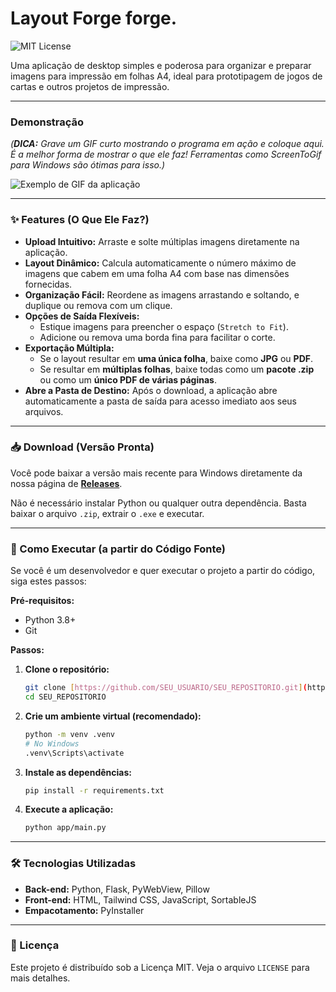 # Layout Forge  forge.

![MIT License](https://img.shields.io/badge/License-MIT-yellow.svg)

Uma aplicação de desktop simples e poderosa para organizar e preparar imagens para impressão em folhas A4, ideal para prototipagem de jogos de cartas e outros projetos de impressão.

---

### Demonstração

*(**DICA:** Grave um GIF curto mostrando o programa em ação e coloque aqui. É a melhor forma de mostrar o que ele faz! Ferramentas como ScreenToGif para Windows são ótimas para isso.)*

![Exemplo de GIF da aplicação](caminho/para/seu/gif.gif) 

---

### ✨ Features (O Que Ele Faz?)

* **Upload Intuitivo:** Arraste e solte múltiplas imagens diretamente na aplicação.
* **Layout Dinâmico:** Calcula automaticamente o número máximo de imagens que cabem em uma folha A4 com base nas dimensões fornecidas.
* **Organização Fácil:** Reordene as imagens arrastando e soltando, e duplique ou remova com um clique.
* **Opções de Saída Flexíveis:**
    * Estique imagens para preencher o espaço (`Stretch to Fit`).
    * Adicione ou remova uma borda fina para facilitar o corte.
* **Exportação Múltipla:**
    * Se o layout resultar em **uma única folha**, baixe como **JPG** ou **PDF**.
    * Se resultar em **múltiplas folhas**, baixe todas como um **pacote .zip** ou como um **único PDF de várias páginas**.
* **Abre a Pasta de Destino:** Após o download, a aplicação abre automaticamente a pasta de saída para acesso imediato aos seus arquivos.

---

### 📥 Download (Versão Pronta)

Você pode baixar a versão mais recente para Windows diretamente da nossa página de **[Releases](https://github.com/SEU_USUARIO/SEU_REPOSITORIO/releases)**.

Não é necessário instalar Python ou qualquer outra dependência. Basta baixar o arquivo `.zip`, extrair o `.exe` e executar.

---

### 🚀 Como Executar (a partir do Código Fonte)

Se você é um desenvolvedor e quer executar o projeto a partir do código, siga estes passos:

**Pré-requisitos:**
* Python 3.8+
* Git

**Passos:**

1.  **Clone o repositório:**
    ```bash
    git clone [https://github.com/SEU_USUARIO/SEU_REPOSITORIO.git](https://github.com/SEU_USUARIO/SEU_REPOSITORIO.git)
    cd SEU_REPOSITORIO
    ```

2.  **Crie um ambiente virtual (recomendado):**
    ```bash
    python -m venv .venv
    # No Windows
    .venv\Scripts\activate
    ```

3.  **Instale as dependências:**
    ```bash
    pip install -r requirements.txt
    ```

4.  **Execute a aplicação:**
    ```bash
    python app/main.py
    ```

---

### 🛠️ Tecnologias Utilizadas

* **Back-end:** Python, Flask, PyWebView, Pillow
* **Front-end:** HTML, Tailwind CSS, JavaScript, SortableJS
* **Empacotamento:** PyInstaller

---

### 📄 Licença

Este projeto é distribuído sob a Licença MIT. Veja o arquivo `LICENSE` para mais detalhes.
